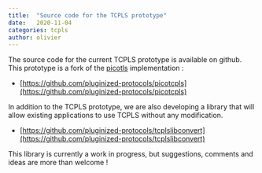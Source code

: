 ```yaml
---
title:  "Source code for the TCPLS prototype"
date:   2020-11-04
categories: tcpls
author: olivier
---
```


The source code for the current TCPLS prototype is available on github. This prototype is a fork of the [picotls](https://github.com/h2o/picotls) implementation :

 - [https://github.com/pluginized-protocols/picotcpls](https://github.com/pluginized-protocols/picotcpls)

In addition to the TCPLS prototype, we are also developing a library that will allow existing applications to use TCPLS without any modification.

 - [https://github.com/pluginized-protocols/tcplslibconvert](https://github.com/pluginized-protocols/tcplslibconvert)

This library is currently a work in progress, but suggestions, comments and ideas are more than welcome !
